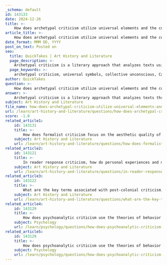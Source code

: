 ```yaml
---
_schema: default
id: 143133
date: 2024-12-26
title: >-
    How does archetypal criticism utilize universal elements and the collective unconscious to analyze literature?
article_title: >-
    How does archetypal criticism utilize universal elements and the collective unconscious to analyze literature?
date_format: MMM DD, YYYY
post_on_text: Posted on
seo:
  title: QuickTakes | Art History and Literature
  page_description: >-
    Archetypal criticism is a literary approach that analyzes texts using universal symbols and themes found in the collective unconscious, as defined by Carl Jung. It focuses on recurring archetypes and their influence on narrative and character development.
  page_keywords: >-
    archetypal criticism, universal symbols, collective unconscious, Carl Jung, character archetypes, narrative archetypes, literary analysis, shared human experiences, cultural narratives, symbolic associations
author: QuickTakes
question: >-
    How does archetypal criticism utilize universal elements and the collective unconscious to analyze literature?
answer: >-
    Archetypal criticism is a literary approach that analyzes texts through the lens of archetypes—universal symbols, themes, and character types that recur across different cultures and literary works. This method is heavily influenced by the psychological theories of Carl Jung, who introduced the concept of the collective unconscious. According to Jung, archetypes are innate, universal symbols that reside in the collective unconscious of humanity, allowing individuals to connect with these symbols on a profound level.\n\nIn archetypal criticism, key questions focus on identifying the archetypes present in a text and understanding how they shape the narrative. For instance, critics might ask: What archetypes appear in the text? How do these archetypes influence character development and plot progression? By examining these elements, archetypal criticism seeks to uncover deeper meanings and connections between various texts, revealing how they reflect shared human experiences and cultural narratives.\n\nArchetypes can manifest in various forms, including character types (such as the tragic hero, the wise old man, or the trickster), narrative patterns (like the hero's journey), and symbolic associations (for example, spring representing rebirth or black symbolizing death). This approach encourages readers to look for recurring story patterns and symbolic meanings, which can enhance their understanding of the text and its broader implications.\n\nOverall, archetypal criticism provides a framework for exploring literature that transcends individual cultural contexts, highlighting the universal themes and symbols that resonate across different works and time periods. By tapping into the collective unconscious, this critical lens allows for a richer interpretation of literature, revealing the interconnectedness of human experiences through archetypal elements.
subject: Art History and Literature
file_name: how-does-archetypal-criticism-utilize-universal-elements-and-the-collective-unconscious-to-analyze-literature.md
url: /learn/art-history-and-literature/questions/how-does-archetypal-criticism-utilize-universal-elements-and-the-collective-unconscious-to-analyze-literature
score: -1.0
related_article1:
    id: 143131
    title: >-
        How does formalist criticism focus on the aesthetic quality of a text through its form and content?
    subject: Art History and Literature
    url: /learn/art-history-and-literature/questions/how-does-formalist-criticism-focus-on-the-aesthetic-quality-of-a-text-through-its-form-and-content
related_article2:
    id: 143121
    title: >-
        In reader response criticism, how do personal experiences and mood affect the interpretation of a text?
    subject: Art History and Literature
    url: /learn/art-history-and-literature/questions/in-reader-response-criticism-how-do-personal-experiences-and-mood-affect-the-interpretation-of-a-text
related_article3:
    id: 143122
    title: >-
        What are the key terms associated with post-colonial criticism, and how do they relate to the literature of colonized societies?
    subject: Art History and Literature
    url: /learn/art-history-and-literature/questions/what-are-the-key-terms-associated-with-postcolonial-criticism-and-how-do-they-relate-to-the-literature-of-colonized-societies
related_article4:
    id: 143129
    title: >-
        How does psychoanalytic criticism use the theories of behavior to analyze the role of language and symbolism in literature?
    subject: Psychology
    url: /learn/psychology/questions/how-does-psychoanalytic-criticism-use-the-theories-of-behavior-to-analyze-the-role-of-language-and-symbolism-in-literature
related_article5:
    id: 143129
    title: >-
        How does psychoanalytic criticism use the theories of behavior to analyze the role of language and symbolism in literature?
    subject: Psychology
    url: /learn/psychology/questions/how-does-psychoanalytic-criticism-use-the-theories-of-behavior-to-analyze-the-role-of-language-and-symbolism-in-literature
---
```


&nbsp;